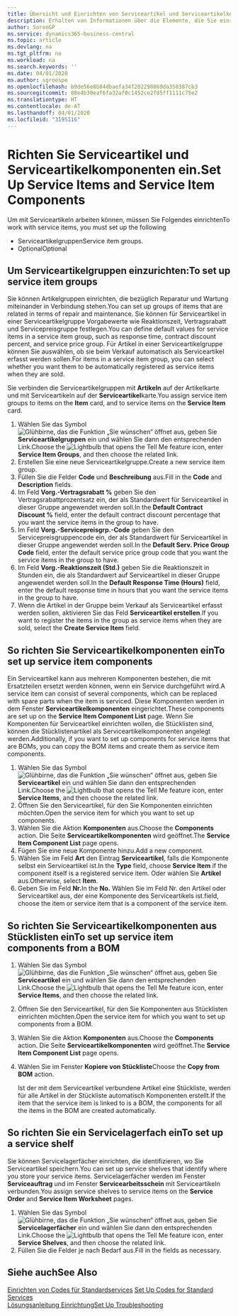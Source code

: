 ```yaml
---
title: Übersicht und Einrichten von Serviceartikel und Serviceartikelkomponenten  | Microsoft Docs
description: Erhalten von Informationen über die Elemente, die Sie einrichten müssen, bevor Sie Serviceartikel, einschließlich Vorgabewerte wie Reaktionszeit, Vertragsrabatt, und Servicepreisgruppen verwenden können.
author: SorenGP
ms.service: dynamics365-business-central
ms.topic: article
ms.devlang: na
ms.tgt_pltfrm: na
ms.workload: na
ms.search.keywords: ''
ms.date: 04/01/2020
ms.author: sgroespe
ms.openlocfilehash: b9de56e8b84dbaefa34f202298869da358387cb3
ms.sourcegitcommit: 88e4b30eaf6fa32af0c1452ce2f85ff1111c75e2
ms.translationtype: HT
ms.contentlocale: de-AT
ms.lasthandoff: 04/01/2020
ms.locfileid: "3195116"
---
```

# <a name="set-up-service-items-and-service-item-components"></a><span data-ttu-id="c1afd-103">Richten Sie Serviceartikel und Serviceartikelkomponenten ein.</span><span class="sxs-lookup"><span data-stu-id="c1afd-103">Set Up Service Items and Service Item Components</span></span>
<span data-ttu-id="c1afd-104">Um mit Serviceartikeln arbeiten können, müssen Sie Folgendes einrichten</span><span class="sxs-lookup"><span data-stu-id="c1afd-104">To work with service items, you must set up the following</span></span>

* <span data-ttu-id="c1afd-105">Serviceartikelgruppen</span><span class="sxs-lookup"><span data-stu-id="c1afd-105">Service item groups.</span></span>
* <span data-ttu-id="c1afd-106">Optional</span><span class="sxs-lookup"><span data-stu-id="c1afd-106">Optional</span></span>

## <a name="to-set-up-service-item-groups"></a><span data-ttu-id="c1afd-107">Um Serviceartikelgruppen einzurichten:</span><span class="sxs-lookup"><span data-stu-id="c1afd-107">To set up service item groups</span></span>
<span data-ttu-id="c1afd-108">Sie können Artikelgruppen einrichten, die bezüglich Reparatur und Wartung miteinander in Verbindung stehen.</span><span class="sxs-lookup"><span data-stu-id="c1afd-108">You can set up groups of items that are related in terms of repair and maintenance.</span></span> <span data-ttu-id="c1afd-109">Sie können für Serviceartikel in einer Serviceartikelgruppe Vorgabewerte wie Reaktionszeit, Vertragsrabatt und Servicepreisgruppe festlegen.</span><span class="sxs-lookup"><span data-stu-id="c1afd-109">You can define default values for service items in a service item group, such as response time, contract discount percent, and service price group.</span></span> <span data-ttu-id="c1afd-110">Für Artikel in einer Serviceartikelgruppe können Sie auswählen, ob sie beim Verkauf automatisch als Serviceartikel erfasst werden sollen.</span><span class="sxs-lookup"><span data-stu-id="c1afd-110">For items in a service item group, you can select whether you want them to be automatically registered as service items when they are sold.</span></span>  

<span data-ttu-id="c1afd-111">Sie verbinden die Serviceartikelgruppen mit **Artikeln** auf der Artikelkarte und mit Serviceartikeln auf der **Serviceartikel**karte.</span><span class="sxs-lookup"><span data-stu-id="c1afd-111">You assign service item groups to items on the **Item** card, and to service items on the **Service Item** card.</span></span>  

1. <span data-ttu-id="c1afd-112">Wählen Sie das Symbol ![Glühbirne, das die Funktion „Sie wünschen“ öffnet](media/ui-search/search_small.png "Tell Me-Funktion") aus, geben Sie **Serviceartikelgruppen** ein und wählen Sie dann den entsprechenden Link.</span><span class="sxs-lookup"><span data-stu-id="c1afd-112">Choose the ![Lightbulb that opens the Tell Me feature](media/ui-search/search_small.png "Tell me what you want to do") icon, enter **Service Item Groups**, and then choose the related link.</span></span>  
2. <span data-ttu-id="c1afd-113">Erstellen Sie eine neue Serviceartikelgruppe.</span><span class="sxs-lookup"><span data-stu-id="c1afd-113">Create a new service item group.</span></span>  
3. <span data-ttu-id="c1afd-114">Füllen Sie die Felder **Code** und **Beschreibung** aus.</span><span class="sxs-lookup"><span data-stu-id="c1afd-114">Fill in the **Code** and **Description** fields.</span></span>  
4. <span data-ttu-id="c1afd-115">Im Feld **Vorg.-Vertragsrabatt %** geben Sie den Vertragsrabattprozentsatz ein, der als Standardwert für Serviceartikel in dieser Gruppe angewendet werden soll.</span><span class="sxs-lookup"><span data-stu-id="c1afd-115">In the **Default Contract Discount %** field, enter the default contract discount percentage that you want the service items in the group to have.</span></span>  
5. <span data-ttu-id="c1afd-116">Im Feld **Vorg.-Servicepreisgrp.-Code** geben Sie den Servicepreisgruppencode ein, der als Standardwert für Serviceartikel in dieser Gruppe angewendet werden soll.</span><span class="sxs-lookup"><span data-stu-id="c1afd-116">In the **Default Serv. Price Group Code** field, enter the default service price group code that you want the service items in the group to have.</span></span>  
6. <span data-ttu-id="c1afd-117">Im Feld **Vorg.-Reaktionszeit (Std.)** geben Sie die Reaktionszeit in Stunden ein, die als Standardwert auf Serviceartikel in dieser Gruppe angewendet werden soll.</span><span class="sxs-lookup"><span data-stu-id="c1afd-117">In the **Default Response Time (Hours)** field, enter the default response time in hours that you want the service items in the group to have.</span></span>  
7. <span data-ttu-id="c1afd-118">Wenn die Artikel in der Gruppe beim Verkauf als Serviceartikel erfasst werden sollen, aktivieren Sie das Feld **Serviceartikel erstellen**.</span><span class="sxs-lookup"><span data-stu-id="c1afd-118">If you want to register the items in the group as service items when they are sold, select the **Create Service Item** field.</span></span>  

## <a name="to-set-up-service-item-components"></a><span data-ttu-id="c1afd-119">So richten Sie Serviceartikelkomponenten ein</span><span class="sxs-lookup"><span data-stu-id="c1afd-119">To set up service item components</span></span>
<span data-ttu-id="c1afd-120">Ein Serviceartikel kann aus mehreren Komponenten bestehen, die mit Ersatzteilen ersetzt werden können, wenn ein Service durchgeführt wird.</span><span class="sxs-lookup"><span data-stu-id="c1afd-120">A service item can consist of several components, which can be replaced with spare parts when the item is serviced.</span></span> <span data-ttu-id="c1afd-121">Diese Komponenten werden in dem Fenster **Serviceartikelkomponenten** eingerichtet.</span><span class="sxs-lookup"><span data-stu-id="c1afd-121">These components are set up on the **Service Item Component List** page.</span></span> <span data-ttu-id="c1afd-122">Wenn Sie Komponenten für Serviceartikel einrichten wollen, die Stücklisten sind, können die Stücklistenartikel als Serviceartikelkomponenten angelegt werden.</span><span class="sxs-lookup"><span data-stu-id="c1afd-122">Additionally, if you want to set up components for service items that are BOMs, you can copy the BOM items and create them as service item components.</span></span>

1. <span data-ttu-id="c1afd-123">Wählen Sie das Symbol ![Glühbirne, das die Funktion „Sie wünschen“ öffnet](media/ui-search/search_small.png "Tell Me-Funktion") aus, geben Sie **Serviceartikel** ein und wählen Sie dann den entsprechenden Link.</span><span class="sxs-lookup"><span data-stu-id="c1afd-123">Choose the ![Lightbulb that opens the Tell Me feature](media/ui-search/search_small.png "Tell me what you want to do") icon, enter **Service Items**, and then choose the related link.</span></span>
2. <span data-ttu-id="c1afd-124">Öffnen Sie den Serviceartikel, für den Sie Komponenten einrichten möchten.</span><span class="sxs-lookup"><span data-stu-id="c1afd-124">Open the service item for which you want to set up components.</span></span>  
3. <span data-ttu-id="c1afd-125">Wählen Sie die Aktion **Komponenten** aus.</span><span class="sxs-lookup"><span data-stu-id="c1afd-125">Choose the **Components** action.</span></span> <span data-ttu-id="c1afd-126">Die Seite **Serviceartikelkomponenten** wird geöffnet.</span><span class="sxs-lookup"><span data-stu-id="c1afd-126">The **Service Item Component List** page opens.</span></span>  
4. <span data-ttu-id="c1afd-127">Fügen Sie eine neue Komponente hinzu.</span><span class="sxs-lookup"><span data-stu-id="c1afd-127">Add a new component.</span></span>  
5. <span data-ttu-id="c1afd-128">Wählen Sie im Feld **Art** den Eintrag **Serviceartikel**, falls die Komponente selbst ein Serviceartikel ist.</span><span class="sxs-lookup"><span data-stu-id="c1afd-128">In the **Type** field, choose **Service Item** if the component itself is a registered service item.</span></span> <span data-ttu-id="c1afd-129">Oder wählen Sie **Artikel** aus.</span><span class="sxs-lookup"><span data-stu-id="c1afd-129">Otherwise, select **Item**.</span></span>  
6. <span data-ttu-id="c1afd-130">Geben Sie im Feld **Nr.**</span><span class="sxs-lookup"><span data-stu-id="c1afd-130">In the **No.**</span></span> <span data-ttu-id="c1afd-131">Wählen Sie im Feld Nr. den Artikel oder Serviceartikel aus, der eine Komponente des Serviceartikels ist.</span><span class="sxs-lookup"><span data-stu-id="c1afd-131">field, choose the item or service item that is a component of the service item.</span></span>  

## <a name="to-set-up-service-item-components-from-a-bom"></a><span data-ttu-id="c1afd-132">So richten Sie Serviceartikelkomponenten aus Stücklisten ein</span><span class="sxs-lookup"><span data-stu-id="c1afd-132">To set up service item components from a BOM</span></span>
1.  <span data-ttu-id="c1afd-133">Wählen Sie das Symbol ![Glühbirne, das die Funktion „Sie wünschen“ öffnet](media/ui-search/search_small.png "Tell Me-Funktion") aus, geben Sie **Serviceartikel** ein und wählen Sie dann den entsprechenden Link.</span><span class="sxs-lookup"><span data-stu-id="c1afd-133">Choose the ![Lightbulb that opens the Tell Me feature](media/ui-search/search_small.png "Tell me what you want to do") icon, enter **Service Items**, and then choose the related link.</span></span>  
2. <span data-ttu-id="c1afd-134">Öffnen Sie den Serviceartikel, für den Sie Komponenten aus Stücklisten einrichten möchten.</span><span class="sxs-lookup"><span data-stu-id="c1afd-134">Open the service item for which you want to set up components from a BOM.</span></span>  
3. <span data-ttu-id="c1afd-135">Wählen Sie die Aktion **Komponenten** aus.</span><span class="sxs-lookup"><span data-stu-id="c1afd-135">Choose the **Components** action.</span></span> <span data-ttu-id="c1afd-136">Die Seite **Serviceartikelkomponenten** wird geöffnet.</span><span class="sxs-lookup"><span data-stu-id="c1afd-136">The **Service Item Component List** page opens.</span></span>  
4. <span data-ttu-id="c1afd-137">Wählen Sie im Fenster **Kopiere von Stückliste**</span><span class="sxs-lookup"><span data-stu-id="c1afd-137">Choose the **Copy from BOM** action.</span></span>  

    <span data-ttu-id="c1afd-138">Ist der mit dem Serviceartikel verbundene Artikel eine Stückliste, werden für alle Artikel in der Stückliste automatisch Komponenten erstellt.</span><span class="sxs-lookup"><span data-stu-id="c1afd-138">If the item that the service item is linked to is a BOM, the components for all the items in the BOM are created automatically.</span></span>  

## <a name="to-set-up-a-service-shelf"></a><span data-ttu-id="c1afd-139">So richten Sie ein Servicelagerfach ein</span><span class="sxs-lookup"><span data-stu-id="c1afd-139">To set up a service shelf</span></span>
<span data-ttu-id="c1afd-140">Sie können Servicelagerfächer einrichten, die identifizieren, wo Sie Serviceartikel speichern.</span><span class="sxs-lookup"><span data-stu-id="c1afd-140">You can set up service shelves that identify where you store your service items.</span></span> <span data-ttu-id="c1afd-141">Servicelagerfächer werden im Fenster **Serviceauftrag** und im Fenster **Servicearbeitsschein** mit Serviceartikeln verbunden.</span><span class="sxs-lookup"><span data-stu-id="c1afd-141">You assign service shelves to service items on the **Service Order** and **Service Item Worksheet** pages.</span></span>  

1. <span data-ttu-id="c1afd-142">Wählen Sie das Symbol ![Glühbirne, das die Funktion „Sie wünschen“ öffnet](media/ui-search/search_small.png "Tell Me-Funktion") aus, geben Sie **Servicelagerfächer** ein und wählen Sie dann den entsprechenden Link.</span><span class="sxs-lookup"><span data-stu-id="c1afd-142">Choose the ![Lightbulb that opens the Tell Me feature](media/ui-search/search_small.png "Tell me what you want to do") icon, enter **Service Shelves**, and then choose the related link.</span></span>
2. <span data-ttu-id="c1afd-143">Füllen Sie die Felder je nach Bedarf aus.</span><span class="sxs-lookup"><span data-stu-id="c1afd-143">Fill in the fields as necessary.</span></span>

## <a name="see-also"></a><span data-ttu-id="c1afd-144">Siehe auch</span><span class="sxs-lookup"><span data-stu-id="c1afd-144">See Also</span></span>
<span data-ttu-id="c1afd-145">[Einrichten von Codes für Standardservices](service-how-setup-service-coding.md) </span><span class="sxs-lookup"><span data-stu-id="c1afd-145">[Set Up Codes for Standard Services](service-how-setup-service-coding.md) </span></span>  
[<span data-ttu-id="c1afd-146">Lösungsanleitung Einrichtung</span><span class="sxs-lookup"><span data-stu-id="c1afd-146">Set Up Troubleshooting</span></span>](service-how-setup-troubleshooting.md)
